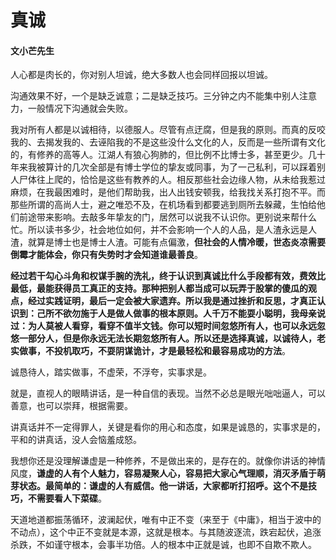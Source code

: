 # 真诚

#### 文小芒先生

人心都是肉长的，你对别人坦诚，绝大多数人也会同样回报以坦诚。

沟通效果不好，一个是缺乏诚意；二是缺乏技巧。三分钟之内不能集中别人注意力，一般情况下沟通就会失败。

我对所有人都是以诚相待，以德服人。尽管有点迂腐，但是我的原则。而真的反咬我的、去揭发我的、去诬陷我的不是这些没什么文化的人，反而是一些所谓有文化的，有修养的高等人。江湖人有狼心狗肺的，但比例不比博士多，甚至更少。几十年来我被算计的几次全部是有博士学位的挚友或同事，为了一己私利，可以踩着别人尸体往上爬的，恰恰是这些有教养的人。相反那些社会边缘人物，从未给我惹过麻烦，在我最困难时，是他们帮助我，出人出钱安顿我，给我找关系打抱不平。而那些所谓的高尚人士，避之唯恐不及，在机场看到都要逃到厕所去躲藏，生怕给他们前途带来影响。去敲多年挚友的门，居然可以说我不认识你。更别说来帮什么忙。所以读书多少，社会地位如何，并不会影响一个人的人品，是人渣永远是人渣，就算是博士也是博士人渣。可能有点偏激，**但社会的人情冷暖，世态炎凉需要倒霉才能体会，你只有失势时才会知道谁最善良**。

**经过若干勾心斗角和权谋手腕的洗礼，终于认识到真诚比什么手段都有效，费效比最低，最能获得员工真正的支持。那种把别人都当成可以玩弄于股掌的傻瓜的观点，经过实践证明，最后一定会被大家遗弃。所以我是通过挫折和反思，才真正认识到：己所不欲勿施于人是做人做事的根本原则。人千万不能耍小聪明，我母亲说过：为人莫被人看穿，看穿不值半文钱。你可以短时间忽悠所有人，也可以永远忽悠一部分人，但是你永远无法长期忽悠所有人。所以还是选择真诚，以诚待人，老实做事，不投机取巧，不耍阴谋诡计，才是最轻松和最容易成功的方法**。

诚恳待人，踏实做事，不虚荣，不浮夸，实事求是。

就是，直视人的眼睛讲话，是一种自信的表现。当然不必总是眼光咄咄逼人，可以善意，也可以崇拜，根据需要。

讲真话并不一定得罪人，关键是看你的用心和态度，如果是诚恳的，实事求是的，平和的讲真话，没人会恼羞成怒。

我想你还是没理解谦虚是一种修养，不是做出来的，是存在的。就像你讲话的神情风度，**谦虚的人有个人魅力，容易凝聚人心，容易把大家心气理顺，消灭矛盾于萌芽状态。最简单的：谦虚的人有威信。他一讲话，大家都听打招呼。这个不是技巧，不需要看人下菜碟**。

天道地道都振荡循环，波澜起伏，唯有中正不变（来至于《中庸》，相当于波中的不动点），这个中正不变就是本源，这就是根本。与其随波逐流，跌宕起伏，追涨杀跌，不如谨守根本，会事半功倍。人的根本中正就是诚，也即不自欺不欺人。

